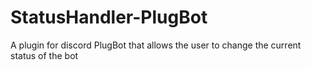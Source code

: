 # StatusHandler-PlugBot
A plugin for discord PlugBot that allows the user to change the current status of the bot
